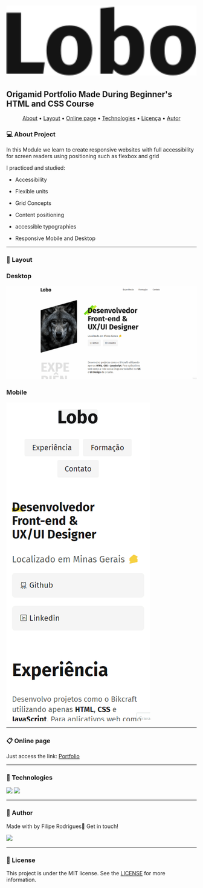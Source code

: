 <h1 align="center"><img width="600px" class="logotipo" src="./img/marca.svg" alt="Logo do Projeto"></h1>

## Origamid Portfolio Made During Beginner's HTML and CSS Course

<p align="center">
 <a href="#computer-about-project">About</a> •
 <a href="#art-layout">Layout</a> • 
 <a href="clipboard-online-page">Online page</a> • 
 <a href="#rocket-technologies">Technologies</a> • 
 <a href="#memo-license">Licença</a> • 
 <a href="dart-author">Autor</a>
</p>

### :computer: About Project
In this Module we learn to create responsive websites with full accessibility for screen readers using positioning such as flexbox and grid

I practiced and studied:
- Accessibility

- Flexible units

- Grid Concepts

- Content positioning

- accessible typographies

- Responsive Mobile and Desktop

---

### :art: Layout
### Desktop
<a href=""><img class="logotipo" src="./img/gif/Desktop.gif" alt="Layout Projeto"></a>

### Mobile
<a href=""><img class="logotipo" src="./img/gif/Mobile.gif" alt="Layout Projeto"></a>

---

### :clipboard: Online page
Just access the link: <a href="https://filipedev8.github.io/portfolio-origamid/" target="_blank">Portfolio</a>

---

### :rocket: Technologies

<img src="https://img.shields.io/badge/HTML5-E34F26?style=for-the-badge&logo=html5&logoColor=white"> <img src="https://img.shields.io/badge/CSS3-1572B6?style=for-the-badge&logo=css3&logoColor=white">

---

### :dart: Author

<p>
	Made with by Filipe Rodrigues👋 Get in touch!
</p>
<div>
  <a href="https://www.linkedin.com/in/eulerfilipe/" target="_blank">
   <img src="https://img.shields.io/badge/LinkedIn-0077B5?style=for-the-badge&logo=linkedin&logoColor=white">
  </a>  
</div>

---

### :memo: License

This project is under the MIT license. See the [LICENSE](LICENSE) for more information.
